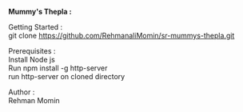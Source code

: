 <b>Mummy's Thepla :</b><br>

Getting Started :<br>
git clone https://github.com/RehmanaliMomin/sr-mummys-thepla.git

Prerequisites :<br>
Install Node js <br>
Run npm install -g http-server <br>
run http-server on cloned directory <br>

Author :<br>
Rehman Momin

